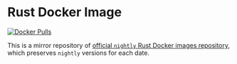 Rust Docker Image
=================

[![Docker Pulls](https://img.shields.io/docker/pulls/instrumentisto/rust.svg)](https://hub.docker.com/r/instrumentisto/rust)

This is a mirror repository of [official `nightly` Rust Docker images repository][1], which preserves `nightly` versions for each date.





[1]: https://hub.docker.com/r/rustlang/rust
